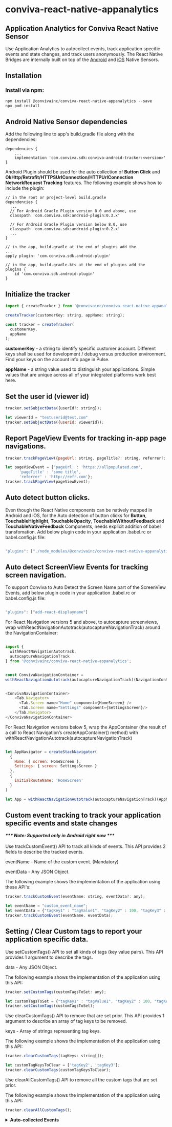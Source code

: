 # conviva-react-native-appanalytics
## Application Analytics for Conviva React Native Sensor
Use Application Analytics to autocollect events, track application specific events and state changes, and track users anonymously. The React Native Bridges are internally built on top of the [Android](https://github.com/Conviva/conviva-android-appanalytics) and [iOS](https://github.com/Conviva/conviva-ios-appanalytics) Native Sensors.

## Installation

### Install via npm:
```js
npm install @convivainc/conviva-react-native-appanalytics --save
npx pod-install
```

## Android Native Sensor dependencies
Add the following line to app's build.gradle file along with the dependencies:
```
dependencies {
    ...
    implementation 'com.conviva.sdk:conviva-android-tracker:<version>'
}
```
Android Plugin should be used for the auto collection of **Button Click** and **OkHttp/Retrofit/HTTPSUrlConnection/HTTPUrlConnection** **NetworkRequest Tracking** features. The following example shows how to include the plugin:
```
// in the root or project-level build.gradle
dependencies {
  ...
  // For Android Gradle Plugin version 8.0 and above, use
  classpath 'com.conviva.sdk:android-plugin:0.3.x'

  // For Android Gradle Plugin version below 8.0, use
  classpath 'com.conviva.sdk:android-plugin:0.2.x'
  ...
}

// in the app, build.gradle at the end of plugins add the
...
apply plugin: 'com.conviva.sdk.android-plugin'

// in the app, build.gradle.kts at the end of plugins add the
plugins {
    id 'com.conviva.sdk.android-plugin'
}
```

## Initialize the tracker
```js
import { createTracker } from '@convivainc/conviva-react-native-appanalytics';

createTracker(customerKey: string, appName: string);

const tracker = createTracker(
  customerKey,
  appName
);
```
<strong>customerKey</strong> - a string to identify specific customer account. Different keys shall be used for development / debug versus production environment. Find your keys on the account info page in Pulse.

<strong>appName</strong> - a string value used to distinguish your applications. Simple values that are unique across all of your integrated platforms work best here.


## Set the user id (viewer id)
```js
tracker.setSubjectData({userId?: string});

let viewerId = "testuserid@test.com"
tracker.setSubjectData({userId: viewerId});
```

## Report PageView Events for tracking in-app page navigations.
```js
tracker.trackPageView({pageUrl: string, pageTitle?: string, referrer?: string});

let pageViewEvent = {'pageUrl' : 'https://allpopulated.com',
      'pageTitle' : 'some title',
      'referrer' : 'http://refr.com'};
tracker.trackPageView(pageViewEvent);
```

## Auto detect button clicks.
Even though the React Native components can be natively mapped in Android and iOS, for the Auto detection of button clicks for **Button**, **TouchableHighlight**, **TouchableOpacity**, **TouchableWithoutFeedback** and **TouchableNativeFeedback** Components, needs explicit addition of babel transfomation. Add below plugin code in your application .babel.rc or babel.config.js file:

```js

"plugins": ["./node_modules/@convivainc/conviva-react-native-appanalytics/instrumentation/index.js"]

```

## Auto detect ScreenView Events for tracking screen navigation.
To support Conviva to Auto Detect the Screen Name part of the ScreenView Events, add below plugin code in your application .babel.rc or babel.config.js file:
```js

"plugins": ["add-react-displayname"]

```

For React Navigation versions 5 and above, to autocapture screenviews, wrap withReactNavigationAutotrack(autocaptureNavigationTrack) around the NavigationContainer:

```js

import {
  withReactNavigationAutotrack,
  autocaptureNavigationTrack
} from '@convivainc/conviva-react-native-appanalytics';


const ConvivaNavigationContainer = 
withReactNavigationAutotrack(autocaptureNavigationTrack)(NavigationContainer);


<ConvivaNavigationContainer>
    <Tab.Navigator>
      <Tab.Screen name="Home" component={HomeScreen} />
      <Tab.Screen name="Settings" component={SettingsScreen}/> 
    </Tab.Navigator>
</ConvivaNavigationContainer>
```

For React Navigation versions below 5, wrap the AppContainer (the result of a call to React Navigation’s createAppContainer() method) with withReactNavigationAutotrack(autocaptureNavigationTrack)
```js

let AppNavigator = createStackNavigator(
  {
    Home: { screen: HomeScreen },
    Settings: { screen: SettingsScreen }
  },
  {
    initialRouteName: 'HomeScreen'
  }
)

let App = withReactNavigationAutotrack(autocaptureNavigationTrack)(AppNavigator);

```


## Custom event tracking to track your application specific events and state changes
<strong>_*** Note: Supported only in Android right now ***_<br></strong><br>
Use trackCustomEvent() API to track all kinds of events. This API provides 2 fields to describe the tracked events.

eventName - Name of the custom event. (Mandatory)

eventData - Any JSON Object.

The following example shows the implementation of the application using these API's:
```js
tracker.trackCustomEvent(eventName: string, eventData?: any);

let eventName = "custom_event_name";
let eventData = {"tagKey1" : "tagValue1", "tagKey2" : 100, "tagKey3" : true};
tracker.trackCustomEvent(eventName, eventData);
```

## Setting / Clear Custom tags to report your application specific data.
Use setCustomTags() API to set all kinds of tags (key value pairs). This API provides 1 argument to describe the tags.

data - Any JSON Object.

The following example shows the implementation of the application using this API:

```js
tracker.setCustomTags(customTagsToSet: any);

let customTagsToSet = {"tagKey1" : "tagValue1", "tagKey2" : 100, "tagKey3" : true};
tracker.setCustomTags(customTagsToSet);
```

Use clearCustomTags() API to remove that are set prior. This API provides 1 argument to describe an array of tag keys to be removed.

keys - Array of strings representing tag keys.

The following example shows the implementation of the application using this API:
```js
tracker.clearCustomTags(tagKeys: string[]);

let customTagKeysToClear = ['tagKey2', 'tagKey3'];
tracker.clearCustomTags(customTagKeysToClear);
```

Use clearAllCustomTags() API to remove all the custom tags that are set prior.

The following example shows the implementation of the application using this API:
```js
tracker.clearAllCustomTags();
```

<details>
    <summary><b>Auto-collected Events</b></summary>
    
##### Conviva provides a rich set of application performance metrics with the help of autocollected app events, such as _screen_view_ , _button_click_, and _network_request_. 

Event | Occurrence |
------|------------ |
network_request | after receiving the network request response ; auto collected from the Native Sensors, Need android-plugin inclusion for Android|
screen_view | when the screen is interacted on either first launch or relaunch ; auto collected from the Native Sensors + React Native Screens; Need add-react-displayname plugin and wrapping of Navigation Components |
application_error | when an error occurrs in the application ; auto collected from the Native Sensors|
button_click | on the button click callback ; auto collected from the Native Sensors + React Native **Button**, **TouchableHighlight**, **TouchableOpacity**, **TouchableWithoutFeedback** and **TouchableNativeFeedback** Components; Need Conviva index.js from the node_modules folder|
application_background | when the application is taken to the background ; auto collected from the Native Sensors|
application_foreground | when the application is taken to the foreground ; auto collected from the Native Sensors|
application_install | when the application is launched for the first time after it's installed. (It's not the exact installed time.) |
